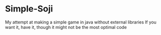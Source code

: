 # Simple-Soji
My attempt at making a simple game in java without external libraries
If you want it, have it, though it might not be the most optimal code
